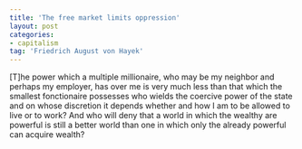 ```yaml
---
title: 'The free market limits oppression'
layout: post
categories:
- capitalism
tag: 'Friedrich August von Hayek'
---
```


\[T\]he power which a multiple millionaire, who may be my neighbor and perhaps my employer, has over me is very much less than that which the smallest fonctionaire possesses who wields the coercive power of the state and on whose discretion it depends whether and how I am to be allowed to live or to work? And who will deny that a world in which the wealthy are powerful is still a better world than one in which only the already powerful can acquire wealth?
